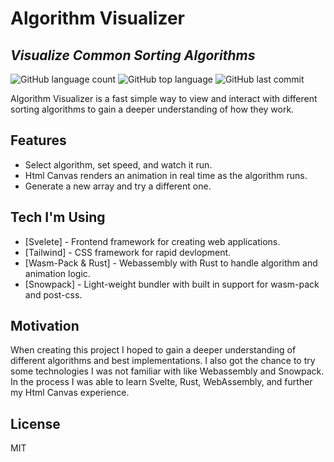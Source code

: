 # Algorithm Visualizer

## _Visualize Common Sorting Algorithms_

![GitHub language count](https://img.shields.io/github/languages/count/jameslindfors/algorithm-visualizer?style=for-the-badge) ![GitHub top language](https://img.shields.io/github/languages/top/jameslindfors/algorithm-visualizer?style=for-the-badge) ![GitHub last commit](https://img.shields.io/github/last-commit/jameslindfors/algorithm-visualizer?style=for-the-badge)

Algorithm Visualizer is a fast simple way to view and interact with different sorting algorithms to gain a deeper understanding of how they work.

## Features

- Select algorithm, set speed, and watch it run.
- Html Canvas renders an animation in real time as the algorithm runs.
- Generate a new array and try a different one.

## Tech I'm Using

- [Svelete] - Frontend framework for creating web applications.
- [Tailwind] - CSS framework for rapid devlopment.
- [Wasm-Pack & Rust] - Webassembly with Rust to handle algorithm and animation logic.
- [Snowpack] - Light-weight bundler with built in support for wasm-pack and post-css.

## Motivation

When creating this project I hoped to gain a deeper understanding of different algorithms and best implementations. I also got the chance to try some technologies I was not familiar with like Webassembly and Snowpack. In the process I was able to learn Svelte, Rust, WebAssembly, and further my Html Canvas experience.

## License

MIT
